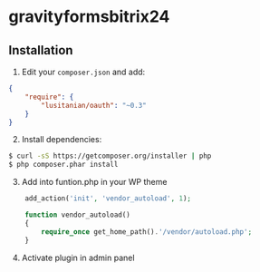 gravityformsbitrix24
====================

Installation
------------

1. Edit your `composer.json` and add:

```json
{
    "require": {
        "lusitanian/oauth": "~0.3"
    }
}
```

2. Install dependencies:

```bash
$ curl -sS https://getcomposer.org/installer | php
$ php composer.phar install
```

3. Add into funtion.php in your WP theme

```php
	add_action('init', 'vendor_autoload', 1);

	function vendor_autoload()
	{
		require_once get_home_path().'/vendor/autoload.php';
	}
```

4. Activate plugin in admin panel
